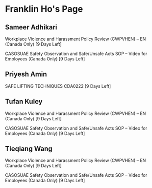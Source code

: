 # Franklin Ho's Page

## Sameer Adhikari
Workplace Violence and Harassment Policy Review (CWPVHEN) – EN (Canada Only) [9 Days Left]


CASOSUAE Safety Observation and Safe/Unsafe Acts SOP – Video for Employees (Canada Only) [9 Days Left]

## Priyesh Amin
SAFE LIFTING TECHNIQUES CDA0222 [9 Days Left]

## Tufan Kuley
Workplace Violence and Harassment Policy Review (CWPVHEN) – EN (Canada Only) [9 Days Left]


CASOSUAE Safety Observation and Safe/Unsafe Acts SOP – Video for Employees (Canada Only) [9 Days Left]

## Tieqiang Wang
Workplace Violence and Harassment Policy Review (CWPVHEN) – EN (Canada Only) [9 Days Left]


CASOSUAE Safety Observation and Safe/Unsafe Acts SOP – Video for Employees (Canada Only) [9 Days Left]

